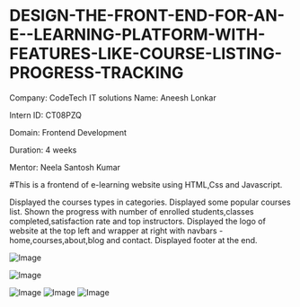 # DESIGN-THE-FRONT-END-FOR-AN-E--LEARNING-PLATFORM-WITH-FEATURES-LIKE-COURSE-LISTING-PROGRESS-TRACKING

Company: CodeTech IT solutions
Name: Aneesh Lonkar

Intern ID: CT08PZQ

Domain: Frontend Development

Duration: 4 weeks

Mentor: Neela Santosh Kumar


#This is a frontend of e-learning website using HTML,Css and Javascript.

Displayed the courses types in categories.
Displayed some popular courses list.
Shown the progress with number of enrolled students,classes completed,satisfaction rate and top instructors.
Displayed the logo of website at the top left and wrapper at right with navbars - home,courses,about,blog and contact.
Displayed footer at the end.

![Image](https://github.com/user-attachments/assets/4f01b6a5-af39-4153-88a3-672b3d8ede10)

![Image](https://github.com/user-attachments/assets/23de2d11-1c65-4fe8-93a6-4a13cb0a0faf)

![Image](https://github.com/user-attachments/assets/ba300852-3a23-4926-a7b7-5c46f246c9e4)
![Image](https://github.com/user-attachments/assets/c9ada250-56ef-419b-90fb-5c13124eeb72)
![Image](https://github.com/user-attachments/assets/2a6c0eef-3438-433a-a841-6fe0885ab3b6)
